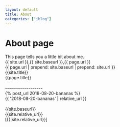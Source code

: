 ```yaml
---
layout: default
title: About
categories: ["jblog"]
---
```

# About page

This page tells you a little bit about me.
<br>
{{ site.url }},{{ site.baseurl }},{{ page.url }}
<br>
{{ page.url | prepend: site.baseurl | prepend: site.url }}
<br>
 {{site.title}}<br>
 {{page.title}}<br>
<br>
-------------------<br>
{% post_url 2018-08-20-bananas %}<br>
{{ '2018-08-20-bananas' | relative_url }}
<br>
<br>
 {{site.baseurl}}<br>
 {{site.relative_url}}<br>
 [{{|site.relative_url}}]